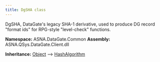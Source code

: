 ```yaml
---
title: DgSHA class
---
```


DgSHA, DataGate's legacy SHA-1 derivative, used to produce DG
record "format ids" for RPG-style "level-check" functions.

**Namespace:** ASNA.DataGate.Common
**Assembly:** ASNA.QSys.DataGate.Client.dll

**Inheritance:** [Object](https://docs.microsoft.com/en-us/dotnet/api/system.object) --> [HashAlgorithm](https://learn.microsoft.com/en-us/dotnet/api/)
<br>
<br>
